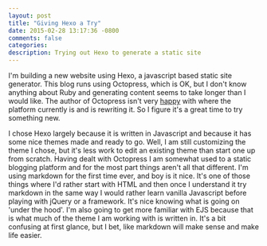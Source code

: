 ```yaml
---
layout: post
title: "Giving Hexo a Try"
date: 2015-02-28 13:17:36 -0800
comments: false
categories: 
description: Trying out Hexo to generate a static site
---
```


I'm building a new website using Hexo, a javascript based static site generator.  This blog runs using Octopress, which is OK, but I don't know anything about Ruby and generating content seems to take longer than I would like. The author of Octopress isn't very [happy](http://octopress.org/2015/01/15/octopress-3.0-is-coming/) with where the platform currently is and is rewriting it. So I figure it's a great time to try something new.

<!--more-->

I chose Hexo largely because it is written in Javascript and because it has some nice themes made and ready to go. Well, I am still customizing the theme I chose, but it's less work to edit an existing theme than start one up from scratch. Having dealt with Octopress I am somewhat used to a static blogging platform and for the most part things aren't all that different. I'm using markdown for the first time ever, and boy is it nice. It's one of those things where I'd rather start with HTML and then once I understand it try markdown in the same way I would rather learn vanilla Javascript before playing with jQuery or a framework. It's nice knowing what is going on 'under the hood'. I'm also going to get more familiar with EJS because that is what much of the theme I am working with is written in. It's a bit confusing at first glance, but I bet, like markdown will make sense and make life easier.
